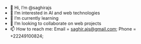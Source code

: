 - 👋 Hi, I’m @saghirajs
- 👀 I’m interested in AI and web technologies
- 🌱 I’m currently learning 
- 💞️ I’m looking to collaborate on web projects
- 📫 How to reach me: Email = saghir.ajs@gmail.com; Phone = +22249100824;
